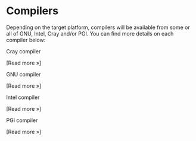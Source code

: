 
# Compilers

Depending on the target platform, compilers will be available from some or all of GNU, Intel, Cray and/or PGI. You can find more details on each compiler below:

Cray compiler

[Read more »]

GNU compiler

[Read more »]

Intel compiler 

[Read more »]

PGI compiler

[Read more »]
